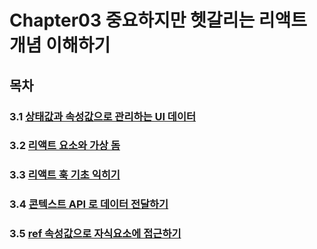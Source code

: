 # Chapter03 중요하지만 헷갈리는 리액트 개념 이해하기

## 목차
### 3.1 [상태값과 속성값으로 관리하는 UI 데이터](https://github.com/kwhong95/React-Programming/tree/master/Chapter3/1.UIData:State%26Props)
### 3.2 [리액트 요소와 가상 돔](https://github.com/kwhong95/React-Programming/tree/master/Chapter3/2.ReactElement%26VirtualDom)
### 3.3 [리액트 훅 기초 익히기](https://github.com/kwhong95/React-Programming/tree/master/Chapter3/3.%20LearnReactHookFoundation)
### 3.4 [콘텍스트 API 로 데이터 전달하기](https://github.com/kwhong95/React-Programming/tree/master/Chapter3/4.ForwardingDataToContextAPI)
### 3.5 [ref 속성값으로 자식요소에 접근하기]()